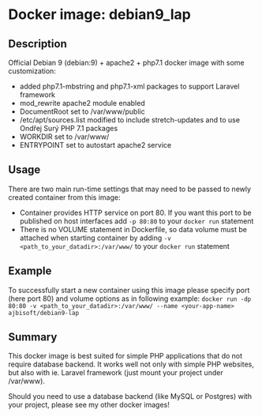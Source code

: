 # Docker image: debian9_lap

## Description

Official Debian 9 (debian:9) + apache2 + php7.1 docker image with some customization:
* added php7.1-mbstring and php7.1-xml packages to support Laravel framework
* mod_rewrite apache2 module enabled
* DocumentRoot set to /var/www/public
* /etc/apt/sources.list modified to include stretch-updates and to use Ondřej Surý PHP 7.1 packages
* WORKDIR set to /var/www/
* ENTRYPOINT set to autostart apache2 service

## Usage

There are two main run-time settings that may need to be passed to newly created container from this image:
* Container provides HTTP service on port 80. If you want this port to be published on host interfaces add `-p 80:80` to your `docker run` statement
* There is no VOLUME statement in Dockerfile, so data volume must be attached when starting container by adding `-v <path_to_your_datadir>:/var/www/` to your `docker run` statement

## Example

To successfully start a new container using this image please specify port (here port 80) and volume options as in following example:
`docker run -dp 80:80 -v <path_to_your_datadir>:/var/www/ --name <your-app-name> ajbisoft/debian9-lap`

## Summary

This docker image is best suited for simple PHP applications that do not require database backend. It works well not only with simple PHP websites, but also with ie. Laravel framework (just mount your project under /var/www).

Should you need to use a database backend (like MySQL or Postgres) with your project, please see my other docker images!
